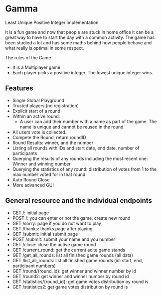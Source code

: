 # Gamma

Least Unique Positive Integer implementation

It is a fun game and now that people are stuck in home office it can be a great way to have to start the day with a common activity. The game has been studied a lot and has some maths behind how people behave and what really is optimal in some respect.

The rules of the Game
- It is a Multiplayer game
- Each player picks a positive integer. The lowest unique integer wins.


## Features

- Single Global Playground 
- Trusted players (no registration)
- Explicit start of a round
- Within an active round:
  - A user can add their number with a name as part of the game. The name is unique and cannot be reused in the round.
- All users vote is collected.
- Compete the Round, return roundID
- Round Results: winner, and the number
- Listing all rounds with IDs and start date, end date, number of participants
- Querying the results of any rounds including the most recent one: Winner and winning number
- Querying the statistics of any round: distribution of votes from 1 to the max number voted for in that round.
- Auto Round Close
- More advanced GUI 

## General resource and the individual endpoints

- GET /: initial page
- POST /: you can enter or not the game, create new round
- GET /sorry: page if you do not want to play
- GET /thanks: thanks page after playing
- GET /submit: initial submit page
- POST /submit: submit your name and you number
- GET /close: close the active game round
- GET /current_round: get the current acite game stands
- GET /get_all_rounds: list all finished game rounds (all data)
- GET /list_all_rounds: list all finished game rounds (id: start, end, participant numbers)
- GET /round/{round_id}: get winner and winner number by id
- GET /round2: get winner and winner number by round id
- GET /statistics/{round_id}: get game votes distribution by round is
- GET /statistics2: get game votes distribution by round is
